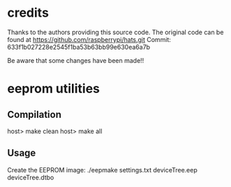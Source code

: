 credits
=======
Thanks to the authors providing this source code. The original code can be found at https://github.com/raspberrypi/hats.git
Commit: 633f1b027228e2545f1ba53b63bb99e630ea6a7b

Be aware that some changes have been made!!

eeprom utilities
================

Compilation
-----------

host> make clean
host> make all


Usage
-----

Create the EEPROM image:
./eepmake settings.txt deviceTree.eep deviceTree.dtbo

